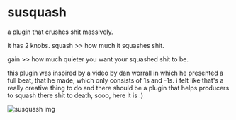 # susquash
a plugin that crushes shit massively.


it has 2 knobs.
squash >> how much it squashes shit.

gain >> how much quieter you want your squashed shit to be.


this plugin was inspired by a video by dan worrall in which he presented a
full beat, that he made, which only consists of 1s and -1s.
i felt like that's a really creative thing to do and there should be
a plugin that helps producers to squash there shit to death, sooo,
here it is :)

![susquash img](https://user-images.githubusercontent.com/54960398/140665941-9c6090f5-d7d1-48e9-b8e0-621859b4b097.PNG)
